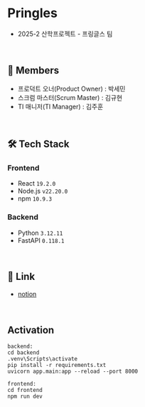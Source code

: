 # Pringles
- 2025-2 산학프로젝트 - 프링글스 팀

<br/>

## 👤 Members
- 프로덕트 오너(Product Owner) : 박세민
- 스크럼 마스터(Scrum Master) : 김규현
- TI 매니저(TI Manager) : 김주훈

<br/>

## 🛠️ Tech Stack

### Frontend
- React `19.2.0`
- Node.js `v22.20.0`
- npm `10.9.3`

### Backend
- Python `3.12.11`
- FastAPI `0.118.1`

<br/>

## 🔗 Link
- [notion](https://www.notion.so/Technical-Definition-Analysis-27183d64f09980dba4ccfc1c0c1e9a1a?source=copy_link)

<br/>

## Activation
```
backend:
cd backend
.venv\Scripts\activate
pip install -r requirements.txt
uvicorn app.main:app --reload --port 8000

frontend:
cd frontend
npm run dev
```
